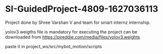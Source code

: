 # SI-GuidedProject-4809-1627036113

Project done by Shree Varshan V  and team  for smart internz internship.

yolov3.weigths file is mandatory for executing the project
can be downloaded from https://pjreddie.com/media/files/yolov3.weights

paste it in project_ws/src/mybot_motion/scripts
